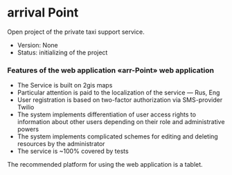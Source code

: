 # arrival Point
Open project of the private taxi support service.

* Version: None
* Status: initializing of the project

### Features of the web application «arr-Point» web application

- The Service is built on 2gis maps
- Particular attention is paid to the localization of the service — Rus, Eng
- User registration is based on two-factor authorization via SMS-provider Twilio
- The system implements differentiation of user access rights to information about other users depending on their role and administrative powers
- The system implements complicated schemes for editing and deleting resources by the administrator
- The service is ~100% covered by tests

The recommended platform for using the web application is a tablet.
